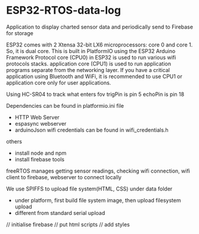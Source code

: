 # ESP32-RTOS-data-log
Application to display charted sensor data and periodically send to Firebase for storage

ESP32 comes with 2 Xtensa 32-bit LX6 microprocessors: core 0 and core 1. So, it is dual core.
This is built in PlatformIO using the ESP32 Arduino Framework
 Protocol core (CPU0) in ESP32 is used to run various wifi protocols stacks. application core (CPU1) is used to run application programs separate from the networking layer. If you have a critical application using Bluetooth and WiFi, it is recommended to use CPU1 or application core only for user applications.

Using HC-SR04 to track what enters fov
trigPin is pin 5
echoPin is pin 18

Dependencies can be found in platformio.ini file
- HTTP Web Server 
- espasync webserver
- arduinoJson
wifi credentials can be found in wifi_credentials.h

others
- install node and npm
- install firebase tools

freeRTOS manages getting sensor readings, checking wifi connection, wifi client to firebase, webserver to connect locally

We use SPIFFS to upload file system(HTML, CSS) under data folder
- under platform, first build file system image, then upload filesystem upload
- different from standard serial upload

// initialise firebase
// put html scripts
// add styles
